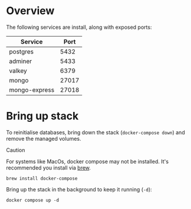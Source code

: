 # Overview

The following services are install, along with exposed ports:

| Service | Port |
| --- | --- |
| postgres | 5432 |
| adminer | 5433 |
| valkey | 6379 |
| mongo | 27017 |
| mongo-express | 27018 |


# Bring up stack

To reinitialise databases, bring down the stack (`docker-compose down`) and remove the managed volumes.

> [!CAUTION]
> For systems like MacOs, docker compose may not be installed.  It's recommended you install via [brew](https://formulae.brew.sh/formula/docker-compose#default). 

```shell
brew install docker-compose
```

Bring up the stack in the background to keep it running (`-d`):
```shell
docker compose up -d 
```

